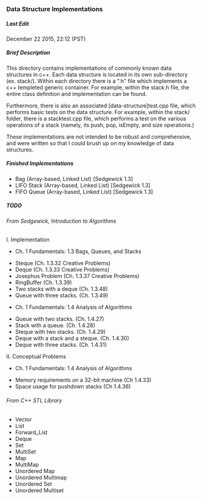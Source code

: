### Data Structure Implementations

##### Last Edit
December 22 2015, 22:12 (PST)

##### Brief Description

This directory contains implementations of commonly known data structures in 
c++. Each data structure is located in its own sub-directory (ex. stack/).
Within each directory there is a ".h" file which implements a c++ templeted 
generic container. For example, within the stack.h file, the entire class 
definition and implementation can be found. 

Furthermore, there is also an associated [data-structure]test.cpp file, which 
performs basic tests on the data structure. For example, within the stack/ 
folder, there is a stacktest.cpp file, which performs a test on the various operations 
of a stack (namely, its push, pop, isEmpty, and size operations.)

These implementations are not intended to be robust and comprehensive, and 
were written so that I could brush up on my knowledge of data structures.

##### Finished Implementations

- Bag (Array-based, Linked List) [Sedgewick 1.3]
- LIFO Stack (Array-based, Linked List) [Sedgewick 1.3]
- FIFO Queue (Array-based, Linked List) [Sedgewick 1.3]

##### TODO

###### From Sedgewick, Introduction to Algorithms 

I. Implementation

* Ch. 1 Fundamentals: 1.3 Bags, Queues, and Stacks
- Steque (Ch. 1.3.32 Creative Problems)
- Deque (Ch. 1.3.33 Creative Problems)
- Josephus Problem (Ch. 1.3.37 Creative Problems)
- RingBuffer (Ch. 1.3.39)
- Two stacks with a deque (Ch. 1.3.48)
- Queue with three stacks. (Ch. 1.3.49)
* Ch. 1 Fundamentals: 1.4 Analysis of Algorithms
- Queue with two stacks. (Ch. 1.4.27)
- Stack with a queue. (Ch. 1.4.28)
- Steque with two stacks. (Ch. 1.4.29)
- Deque with a stack and a steque. (Ch. 1.4.30)
- Deque with three stacks. (Ch. 1.4.31)

II. Conceptual Problems

* Ch. 1 Fundamentals: 1.4 Analysis of Algorithms
- Memory requirements on a 32-bit machine (Ch 1.4.33)
- Space usage for pushdown stacks (Ch 1.4.36)

###### From C++ STL Library

- Vector
- List
- Forward_List
- Deque
- Set
- MultiSet
- Map
- MultiMap
- Unordered Map
- Unordered Multimap
- Unordered Set
- Unordered Multiset

